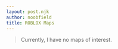 ```yaml
---
layout: post.njk
author: noobfield
title: ROBLOX Maps
---
```


> Currently, I have no maps of interest.